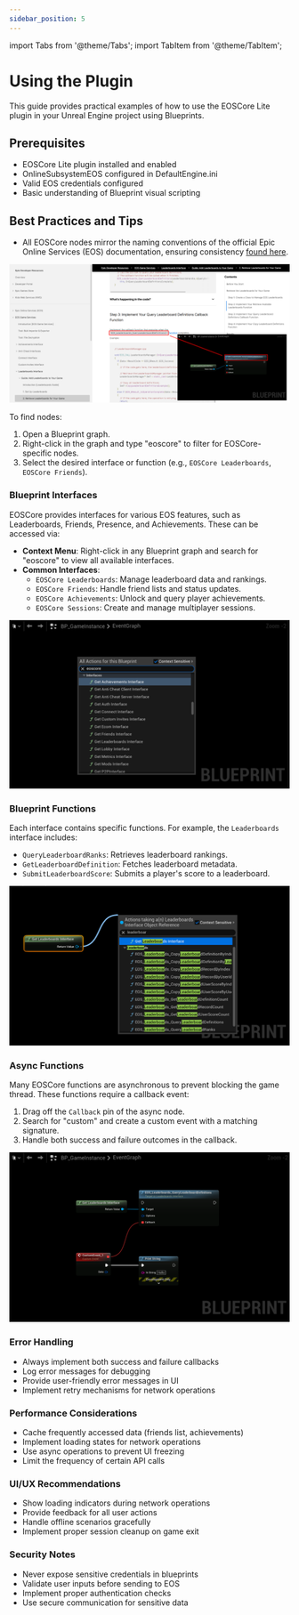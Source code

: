 ```yaml
---
sidebar_position: 5
---
```


import Tabs from '@theme/Tabs';
import TabItem from '@theme/TabItem';

# Using the Plugin

This guide provides practical examples of how to use the EOSCore Lite plugin in your Unreal Engine project using Blueprints.

## Prerequisites

- EOSCore Lite plugin installed and enabled
- OnlineSubsystemEOS configured in DefaultEngine.ini
- Valid EOS credentials configured
- Basic understanding of Blueprint visual scripting

## Best Practices and Tips
- All EOSCore nodes mirror the naming conventions of the official Epic Online Services (EOS) documentation, ensuring consistency [found here](https://dev.epicgames.com/docs/game-services/leaderboards). 

![Image](./images/using_nodes.png)

To find nodes:
1. Open a Blueprint graph.
2. Right-click in the graph and type "eoscore" to filter for EOSCore-specific nodes.
3. Select the desired interface or function (e.g., `EOSCore Leaderboards`, `EOSCore Friends`).

### Blueprint Interfaces
EOSCore provides interfaces for various EOS features, such as Leaderboards, Friends, Presence, and Achievements. These can be accessed via:
- **Context Menu**: Right-click in any Blueprint graph and search for "eoscore" to view all available interfaces.
- **Common Interfaces**:
  - `EOSCore Leaderboards`: Manage leaderboard data and rankings.
  - `EOSCore Friends`: Handle friend lists and status updates.
  - `EOSCore Achievements`: Unlock and query player achievements.
  - `EOSCore Sessions`: Create and manage multiplayer sessions.

![Image](./images/interfaces.png)

### Blueprint Functions
Each interface contains specific functions. For example, the `Leaderboards` interface includes:

- `QueryLeaderboardRanks`: Retrieves leaderboard rankings.
- `GetLeaderboardDefinition`: Fetches leaderboard metadata.
- `SubmitLeaderboardScore`: Submits a player's score to a leaderboard.

![Image](./images/leaderboards_interface.png)

### Async Functions
Many EOSCore functions are asynchronous to prevent blocking the game thread. These functions require a callback event:

1. Drag off the `Callback` pin of the async node.
2. Search for "custom" and create a custom event with a matching signature.
3. Handle both success and failure outcomes in the callback.

![Image](./images/async_functions.png)



### Error Handling
- Always implement both success and failure callbacks
- Log error messages for debugging
- Provide user-friendly error messages in UI
- Implement retry mechanisms for network operations

### Performance Considerations
- Cache frequently accessed data (friends list, achievements)
- Implement loading states for network operations
- Use async operations to prevent UI freezing
- Limit the frequency of certain API calls

### UI/UX Recommendations
- Show loading indicators during network operations
- Provide feedback for all user actions
- Handle offline scenarios gracefully
- Implement proper session cleanup on game exit

### Security Notes
- Never expose sensitive credentials in blueprints
- Validate user inputs before sending to EOS
- Implement proper authentication checks
- Use secure communication for sensitive data

